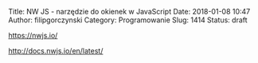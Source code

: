 Title: NW JS - narzędzie do okienek w JavaScript
Date: 2018-01-08 10:47
Author: filipgorczynski
Category: Programowanie
Slug: 1414
Status: draft

https://nwjs.io/

http://docs.nwjs.io/en/latest/
